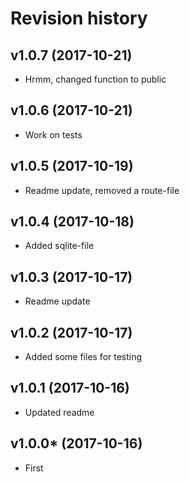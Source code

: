 Revision history
=================================


v1.0.7 (2017-10-21)
---------------------------------

* Hrmm, changed function to public


v1.0.6 (2017-10-21)
---------------------------------

* Work on tests


v1.0.5 (2017-10-19)
---------------------------------

* Readme update, removed a route-file


v1.0.4 (2017-10-18)
---------------------------------

* Added sqlite-file


v1.0.3 (2017-10-17)
---------------------------------

* Readme update


v1.0.2 (2017-10-17)
---------------------------------

* Added some files for testing


v1.0.1 (2017-10-16)
---------------------------------

* Updated readme



v1.0.0* (2017-10-16)
---------------------------------

* First
